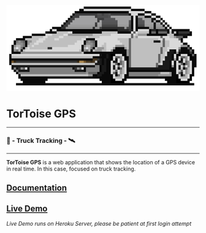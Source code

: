 ![TorToiseGPS](track-doc/img/logo.png)
# **T**or**T**oise **GPS**
---
### 🚚 - Truck Tracking - 🛰
---


**TorToise GPS** is a web application that shows the location of a GPS device in real time. In this case, focused on truck tracking.

## [Documentation](track-doc/README.md)
## [Live Demo](http://tortoise-gps.surge.sh)

*Live Demo runs on Heroku Server, please be patient at first login attempt*
